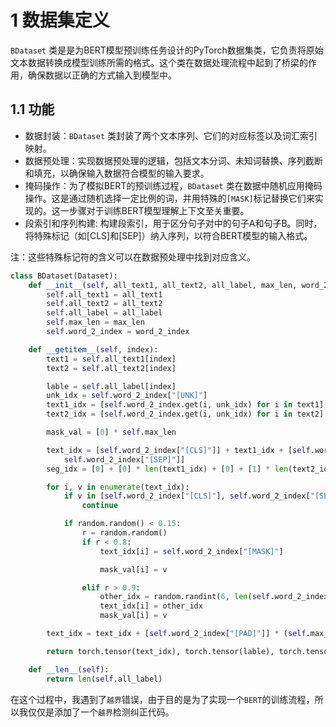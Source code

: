 # 1 数据集定义

`BDataset` 类是是为BERT模型预训练任务设计的PyTorch数据集类，它负责将原始文本数据转换成模型训练所需的格式。这个类在数据处理流程中起到了桥梁的作用，确保数据以正确的方式输入到模型中。

## 1.1 功能

- 数据封装：`BDataset` 类封装了两个文本序列、它们的对应标签以及词汇索引映射。
- 数据预处理：实现数据预处理的逻辑，包括文本分词、未知词替换、序列截断和填充，以确保输入数据符合模型的输入要求。
- 掩码操作：为了模拟BERT的预训练过程，`BDataset` 类在数据中随机应用掩码操作。这是通过随机选择一定比例的词，并用特殊的`[MASK]`标记替换它们来实现的。这一步骤对于训练BERT模型理解上下文至关重要。
- 段索引和序列构建: 构建段索引，用于区分句子对中的句子A和句子B。同时，将特殊标记（如[CLS]和[SEP]）纳入序列，以符合BERT模型的输入格式。

注：这些特殊标记符的含义可以在数据预处理中找到对应含义。

```python
class BDataset(Dataset):
    def __init__(self, all_text1, all_text2, all_label, max_len, word_2_index):
        self.all_text1 = all_text1
        self.all_text2 = all_text2
        self.all_label = all_label
        self.max_len = max_len
        self.word_2_index = word_2_index

    def __getitem__(self, index):
        text1 = self.all_text1[index]
        text2 = self.all_text2[index]

        lable = self.all_label[index]
        unk_idx = self.word_2_index["[UNK]"]
        text1_idx = [self.word_2_index.get(i, unk_idx) for i in text1][:62]
        text2_idx = [self.word_2_index.get(i, unk_idx) for i in text2][:63]

        mask_val = [0] * self.max_len

        text_idx = [self.word_2_index["[CLS]"]] + text1_idx + [self.word_2_index["[SEP]"]] + text2_idx + [
            self.word_2_index["[SEP]"]]
        seg_idx = [0] + [0] * len(text1_idx) + [0] + [1] * len(text2_idx) + [1] + [2] * (self.max_len - len(text_idx))

        for i, v in enumerate(text_idx):
            if v in [self.word_2_index["[CLS]"], self.word_2_index["[SEP]"], self.word_2_index["[UNK]"]]:
                continue

            if random.random() < 0.15:
                r = random.random()
                if r < 0.8:
                    text_idx[i] = self.word_2_index["[MASK]"]

                    mask_val[i] = v

                elif r > 0.9:
                    other_idx = random.randint(6, len(self.word_2_index) - 1)
                    text_idx[i] = other_idx
                    mask_val[i] = v

        text_idx = text_idx + [self.word_2_index["[PAD]"]] * (self.max_len - len(text_idx))

        return torch.tensor(text_idx), torch.tensor(lable), torch.tensor(mask_val), torch.tensor(seg_idx)

    def __len__(self):
        return len(self.all_label)
```

在这个过程中，我遇到了`越界`错误，由于目的是为了实现一个`BERT`的训练流程，所以我仅仅是添加了一个`越界`检测纠正代码。
